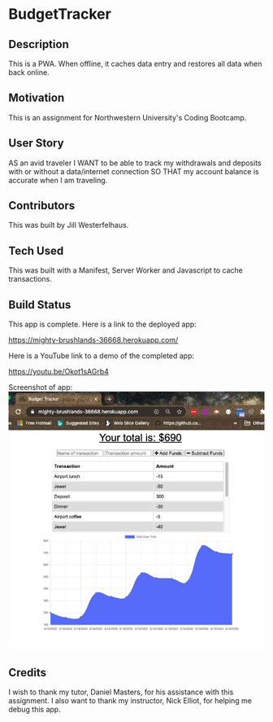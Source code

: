 # BudgetTracker

## Description

This is a PWA.  When offline, it caches data entry and restores all data when back online.

## Motivation

This is an assignment for Northwestern University's Coding Bootcamp.

## User Story

AS an avid traveler
I WANT to be able to track my withdrawals and deposits with or without a data/internet connection
SO THAT my account balance is accurate when I am traveling.

## Contributors

This was built by Jill Westerfelhaus.

## Tech Used

This was built with a Manifest, Server Worker and Javascript to cache transactions.

## Build Status

This app is complete.  Here is a link to the deployed app:

https://mighty-brushlands-36668.herokuapp.com/

Here is a YouTube link to a demo of the completed app:  

https://youtu.be/Okot1sAGrb4

Screenshot of app: 
![screen shot](Develop/public/screenshot/screen%20shot.png)





## Credits 

I wish to thank my tutor, Daniel Masters, for his assistance with this assignment.  I also want to thank my instructor, Nick Elliot, for helping me debug this app.